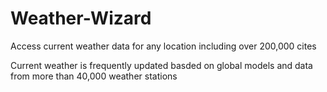 # Weather-Wizard

Access current weather data for any location including over 200,000 cites

Current weather is frequently updated basded on global models and data from more than 40,000 weather stations
